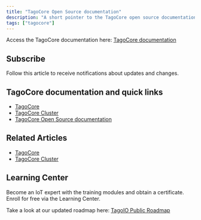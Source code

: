 ```yaml
---
title: "TagoCore Open Source documentation"
description: "A short pointer to the TagoCore open source documentation with quick links to related TagoCore articles, subscription info, and links to the Learning Center and public roadmap."
tags: ["tagocore"]
---
```


Access the TagoCore documentation here: [TagoCore documentation](link-to-tagocore-documentation)

## Subscribe
Follow this article to receive notifications about updates and changes.

## TagoCore documentation and quick links
- [TagoCore](link-to-tagocore)
- [TagoCore Cluster](link-to-tagocore-cluster)
- [TagoCore Open Source documentation](link-to-tagocore-open-source-documentation)

## Related Articles
- [TagoCore](link-to-tagocore)
- [TagoCore Cluster](link-to-tagocore-cluster)

## Learning Center
<!-- Image placeholder: Learning Center -->

Become an IoT expert with the training modules and obtain a certificate. Enroll for free via the Learning Center.

Take a look at our updated roadmap here: [TagoIO Public Roadmap](link-to-public-roadmap)